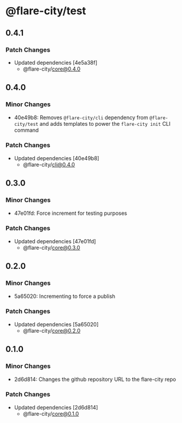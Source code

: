 # @flare-city/test

## 0.4.1

### Patch Changes

- Updated dependencies [4e5a38f]
  - @flare-city/core@0.4.0

## 0.4.0

### Minor Changes

- 40e49b8: Removes `@flare-city/cli` dependency from `@flare-city/test` and adds templates to power the `flare-city init` CLI command

### Patch Changes

- Updated dependencies [40e49b8]
  - @flare-city/cli@0.4.0

## 0.3.0

### Minor Changes

- 47e01fd: Force increment for testing purposes

### Patch Changes

- Updated dependencies [47e01fd]
  - @flare-city/core@0.3.0

## 0.2.0

### Minor Changes

- 5a65020: Incrementing to force a publish

### Patch Changes

- Updated dependencies [5a65020]
  - @flare-city/core@0.2.0

## 0.1.0

### Minor Changes

- 2d6d814: Changes the github repository URL to the flare-city repo

### Patch Changes

- Updated dependencies [2d6d814]
  - @flare-city/core@0.1.0
